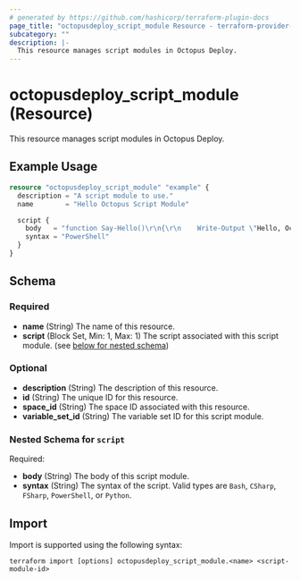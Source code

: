 ```yaml
---
# generated by https://github.com/hashicorp/terraform-plugin-docs
page_title: "octopusdeploy_script_module Resource - terraform-provider-octopusdeploy"
subcategory: ""
description: |-
  This resource manages script modules in Octopus Deploy.
---
```


# octopusdeploy_script_module (Resource)

This resource manages script modules in Octopus Deploy.

## Example Usage

```terraform
resource "octopusdeploy_script_module" "example" {
  description = "A script module to use."
  name        = "Hello Octopus Script Module"

  script {
    body   = "function Say-Hello()\r\n{\r\n    Write-Output \"Hello, Octopus!\"\r\n}\r\n"
    syntax = "PowerShell"
  }
}
```

<!-- schema generated by tfplugindocs -->
## Schema

### Required

- **name** (String) The name of this resource.
- **script** (Block Set, Min: 1, Max: 1) The script associated with this script module. (see [below for nested schema](#nestedblock--script))

### Optional

- **description** (String) The description of this resource.
- **id** (String) The unique ID for this resource.
- **space_id** (String) The space ID associated with this resource.
- **variable_set_id** (String) The variable set ID for this script module.

<a id="nestedblock--script"></a>
### Nested Schema for `script`

Required:

- **body** (String) The body of this script module.
- **syntax** (String) The syntax of the script. Valid types are `Bash`, `CSharp`, `FSharp`, `PowerShell`, or `Python`.

## Import

Import is supported using the following syntax:

```shell
terraform import [options] octopusdeploy_script_module.<name> <script-module-id>
```

